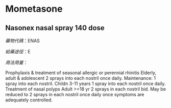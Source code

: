# Mometasone

## Nasonex nasal spray 140 dose

*藥物代碼*：ENAS

*給藥途徑*：E

*用法用量*：

Prophylaxis & treatment of seasonal allergic or perennial rhinitis Elderly, adult & adolescent 2 sprays into each nostril once daily. Maintenance: 1 spray into each nostril. Childn 3-11 years 1 spray into each nostril once daily. Treatment of nasal polyps Adult >=18 yr 2 sprays in each nostril bid. May be reduced to 2 sprays in each nostril once daily once symptoms are adequately controlled.

